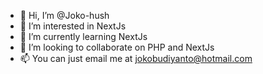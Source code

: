 - 👋 Hi, I’m @Joko-hush
- 👀 I’m interested in NextJs
- 🌱 I’m currently learning NextJs
- 💞️ I’m looking to collaborate on PHP and NextJs
- 📫 You can just email me at jokobudiyanto@hotmail.com

<!---
Joko-hush/Joko-hush is a ✨ special ✨ repository because its `README.md` (this file) appears on your GitHub profile.
You can click the Preview link to take a look at your changes.
--->
